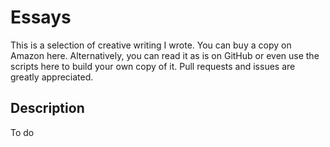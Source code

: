 # Essays

This is a selection of creative writing I wrote.  You can buy a copy on Amazon here.  Alternatively, you can read it as is on GitHub or even use the scripts here to build your own copy of it.  Pull requests and issues are greatly appreciated.

## Description

To do
